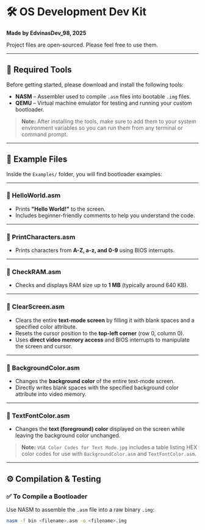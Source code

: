 # 🛠️ OS Development Dev Kit

**Made by EdvinasDev_98, 2025**

Project files are open-sourced. Please feel free to use them.

---

## 🧰 Required Tools

Before getting started, please download and install the following tools:

- **NASM** – Assembler used to compile `.asm` files into bootable `.img` files.
- **QEMU** – Virtual machine emulator for testing and running your custom bootloader.

> **Note:** After installing the tools, make sure to add them to your system environment variables so you can run them from any terminal or command prompt.

---

## 📁 Example Files

Inside the `Examples/` folder, you will find bootloader examples:

---

### 🔹 HelloWorld.asm
- Prints **"Hello World!"** to the screen.
- Includes beginner-friendly comments to help you understand the code.

---

### 🔹 PrintCharacters.asm
- Prints characters from **A-Z, a-z, and 0-9** using BIOS interrupts.

---

### 🔹 CheckRAM.asm
- Checks and displays RAM size up to **1 MB** (typically around 640 KB).

---

### 🔹 ClearScreen.asm
- Clears the entire **text-mode screen** by filling it with blank spaces and a specified color attribute.
- Resets the cursor position to the **top-left corner** (row 0, column 0).
- Uses **direct video memory access** and BIOS interrupts to manipulate the screen and cursor.

---

### 🔹 BackgroundColor.asm
- Changes the **background color** of the entire text-mode screen.
- Directly writes blank spaces with the specified background color attribute into video memory.

---

### 🔹 TextFontColor.asm
- Changes the **text (foreground) color** displayed on the screen while leaving the background color unchanged.

> **Note:** `VGA Color Codes for Text Mode.jpg` includes a table listing HEX color codes for use with `BackgroundColor.asm` and `TextFontColor.asm`.

---

## ⚙️ Compilation & Testing

### ✅ To Compile a Bootloader
Use NASM to assemble the `.asm` file into a raw binary `.img`:

```bash
nasm -f bin <filename>.asm -o <filename>.img
